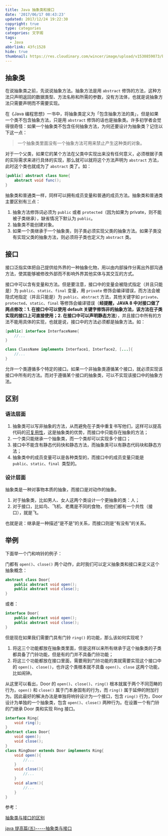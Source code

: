 ```yaml
---
title: Java 抽象类和接口
date: '2017/06/17 08:43:23'
updated: 2017/12/24 19:22:30
copyright: true
type: categories
categories: 文字阁
tags:
  - Java
abbrlink: 43fc1528
hide: true
thumbnail: https://res.cloudinary.com/wincer/image/upload/v1530859073/blog/abstruct_and_implement/cover.png
---
```


## 抽象类

在说抽象类之前，先说说抽象方法。抽象方法是用 `abstract` 修饰的方法，这种方法只声明返回的数据类型、方法名称和所需的参数，没有方法体，也就是说抽象方法只需要声明而不需要实现。

在《Java 编程思想》一书中，将抽象类定义为「包含抽象方法的类」，但是如果一个类不包含抽象方法，只是用 `abstract` 修饰的话也是抽象类。许多初学者会觉得很奇怪：如果一个抽象类不包含任何抽象方法，为何还要设计为抽象类？记住以下这一点：

> 一个抽象类里面没有一个抽象方法可用来禁止产生这种类的对象。

对于一个父类，如果它的某个方法在父类中实现出来没有任何意义，必须根据子类的实际需求来进行具体的实现，那么就可以就将这个方法声明为 `abstract` 方法，此时这个类也就成为了 `abstract` 类了。如：

```java
[public] abstract class Name{
    abstract void func();
} 
```

<!-- more -->

抽象类和普通类一样，同样可以拥有成员变量和普通的成员方法。抽象类和普通类主要区别有三点：

1. 抽象方法修饰词必须为 `public` 或者 `protected`（因为如果为 private，则不能被子类继承），缺省情况下默认为 `public`。
2. 抽象类不能创建对象。
3. 如果一个类继承于一个抽象类，则子类必须实现父类的抽象方法。如果子类没有实现父类的抽象方法，则必须将子类也定义为 `abstract` 类。

## 接口

接口泛指实体把自己提供给外界的一种抽象化物，用以由内部操作分离出外部沟通方法，使其能够被修改外部而不影响外界其他实体与其交互的方式。

接口中可以含有变量和方法。但是要注意，接口中的变量会被隐式指定（并且只能是）为 `public`、`static`、`final` 变量，用 `private` 修饰会编译错误，而方法会被隐式地指定（并且只能是）为 `public`、`abstract` 方法，其他关键字如 `private`、`protected`、`static`、`final` 等修饰会编译错误（**经提醒，JAVA 8 中对接口做了两点修改：1. 在接口中可以使用 default 关键字修饰非的抽象方法，该方法在子类实现的接口上可直接使用；2. 在接口中可以声明静态方法**），并且接口中所有的方法不能用具体的实现，也就是说，接口中的方法必须都是抽象方法。如：

```java
[public] interface InterfaceName{
    //...
}

class ClassName implements Interface1, Interface2, [...]{
    //...
}
```

允许一个类遵循多个特定的接口。如果一个非抽象类遵循某个接口，就必须实现该接口中所有的方法。而对于遵循某个接口的抽象类，可以不实现该接口中的抽象方法。

## 区别

### 语法层面

1. 抽象类可以写非抽象的方法，从而避免在子类中重复书写他们，这样可以提高代码的[可复用性](https://zh.wikipedia.org/wiki/%E4%BB%A3%E7%A0%81%E5%A4%8D%E7%94%A8)，这是抽象类的优势，而接口中只能存在抽象的方法；
2. 一个类只能继承一个抽象类，而一个类却可以实现多个接口；
3. 接口中不能含有静态代码快和静态方法，而抽象类可以有静态代码块和静态方法；
4. 抽象类中的成员变量可以是各种类型的，而接口中的成员变量只能是 `public`、`static`、`final `类型的。

### 设计层面

抽象类是一种对事物本质的抽象，而接口是对动作的抽象。

1. 对于抽象类，比如男人、女人这两个类设计一个更抽象的类：人；
2. 对于接口，比如鸟、飞机、老鹰是不同的食物，但他们都有一个共性（接口），就是飞。

也就是说：继承是一种描述“是不是”的关系，而接口则是“有没有”的关系。

## 举例

下面举一个门和响铃的例子：

门都有 `open()`、`close()` 两个动作，此时我们可以定义抽象类和接口来定义这个抽象概念：

```java
abstract class Door{
    public abstract void open();
    public abstract void close();
}
```

或者：

```java
interface Door{
    public abstract void open();
    public abstract void close();
}
```

但是现在如果我们需要门具有门铃 `ring()` 的功能，那么该如何实现呢？

1. 将这三个功能都放在抽象类里面，但是这样以来所有继承于这个抽象类的子类都具备了门铃功能，但是有的门并不具备门铃功能；
2. 将这三个功能都放在接口里面，需要用到门铃功能的类就需要实现这个接口中的 `open()`、`close()`，也许这个类根本就不具备 `open()`、`close` 这两个功能，比如闹钟。

从这里可以看出，Door 的 `open()`、`close()`、`ring()` 根本就属于两个不同范畴的行为，`open()` 和 `close()` 属于门本身固有的行为，而 `ring()` 属于延伸的附加行为。因此最好的解决办法是单独将响铃设计为一个接口，包含 `ring()` 行为，Door 设计为单独的一个抽象类，包含 `open()`、`close()` 两种行为。在设置一个有门铃的门继承 Door 类和实现 Ring 接口。

```java
interface Ring{
    void ring();
}
abstract class Door{
    void open();
    void close();
}
class RingDoor extends Door implements Ring{
    void open(){
        //...
    }
    void close(){
        //...
    }
    void alarm(){
        //...
    }
}
```

参考：

[抽象类与接口的区别](http://blog.csdn.net/ttgjz/article/details/2960451)

[java 提高篇(五)-----抽象类与接口](http://www.cnblogs.com/chenssy/p/3376708.html)